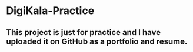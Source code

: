 # DigiKala-Practice
## This project is just for practice and I have uploaded it on GitHub as a portfolio and resume.
